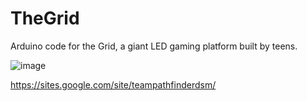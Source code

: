 # TheGrid

Arduino code for the Grid, a giant LED gaming platform built by teens.

![image](https://lh3.googleusercontent.com/slDhZGo2PjGJ1w0OEoMan5h9voESzf7foaGbYGTO4bNd9nn1mVkI0S2eTHzYpnpYiSHvPeoC4mTaiw_Jp2gYtQrei08PocStzTpp3z-piIFd8qp3eacQQrJsOKD40VU6sFN42ECMW_kAHqcaU8Qxsiw-uN5Jiw29nzKkZGon-xtnFE-g5PK8cm1OWasLyUIhnYyr4zayPTOpIoRfFXJJAMOf46zY3KJTYd4mdhl67xoW8Z20vsustSx2WCJG_4vesxYDUMCZt4DCMu-5Zm-eWdtguHuo1tddF5JZ4F1NM_tl-GQ2ctwZevgEi5dCfnyCPZtovPUts6g5J6_wQO-yhgCSeQz2GRfNlCBhfG9WGg6fw5wTdR1jtMPjQnO8IyURxo2MH7lM2BYeIp8osuMEie6vBU1AmJuFeSQPj-XilXEXC0qJxsOAurP5VWQ2sTyRMtd8_gekRDsJPASowfYFDxV9YFpnZ4jP7TjzbwfHtbajqnzCZ9nT-XXhUZJXanjCwXhmyTmrnWynUV4GrGBkXHJfFEgLkM3LTjqUeUpjpnuOMlkznlXVXnWmfpDsrjAPtdNa=w1024-h683-no)

https://sites.google.com/site/teampathfinderdsm/
